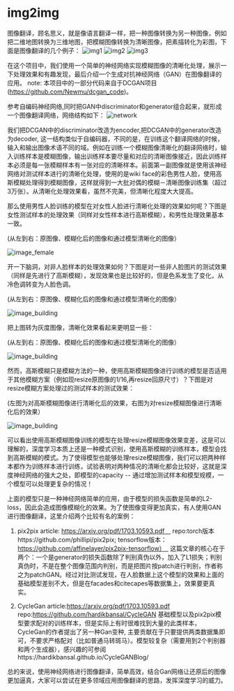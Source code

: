 # img2img
图像翻译，顾名思义，就是像语言翻译一样，把一种图像转换为另一种图像，例如把二维地图转换为三维地图，把模糊图像转换为清晰图像，把素描转化为彩图，下面是图像翻译的几个例子：
![img1](https://github.com/lsqpku/img2img/blob/master/doc/blur2clear.png)
![img2](https://github.com/lsqpku/img2img/blob/master/doc/capes.png)
![img3](https://github.com/lsqpku/img2img/blob/master/doc/facades.png)

在这个项目中，我们使用一个简单的神经网络实现模糊图像的清晰化处理，展示一下处理效果和有趣发现，最后介绍一个生成对抗神经网络（GAN）在图像翻译的应用。
note: 本项目中的一部分代码来自于DCGAN项目(https://github.com/Newmu/dcgan_code)。

参考自编码神经网络,同时把GAN中discriminator和generator组合起来，就形成一个图像翻译网络，网络结构如下：
![network](https://github.com/lsqpku/img2img/blob/master/doc/network.jpg)

我们把DCGAN中的discriminator改造为encoder,把DCGAN中的generator改造为decoder, 这一结构类似于自编码器，不同的是，在训练这个翻译网络的时候，输入和输出图像术语不同的域。例如在训练一个模糊图像清晰化的翻译网络时，输入训练样本是模糊图像，输出训练样本要尽量和对应的清晰图像接近，因此训练样本必须是每一张模糊样本有一张对应的清晰样本。前面第一副图像就是使用该神经网络对测试样本进行的清晰化处理，使用的是wiki face的彩色男性人脸，使用高斯模糊处理得到模糊图像，这样就得到一大批对偶的模糊－清晰图像训练集（超过3万张）。从清晰化处理效果看，虽然不完美，但清晰化程度大大提高。

那么使用男性人脸训练的模型在对女性人脸进行清晰化处理的效果如何呢？下图是女性测试样本的处理效果（同样对女性样本进行高斯模糊），和男性处理效果基本一致。

(从左到右：原图像、模糊化后的图像和通过模型清晰化的图像）

![image_female](https://github.com/lsqpku/img2img/blob/master/doc/wiki_female.png)

开一下脑洞，对非人脸样本的处理效果如何？下图是对一些非人脸图片的测试效果（同样是先进行了高斯模糊），发现效果也是比较好的，但是色系发生了变化，从冷色调转变为人脸色调。

(从左到右：原图像、模糊化后的图像和通过模型清晰化的图像）

![image_building](https://github.com/lsqpku/img2img/blob/master/doc/wiki_building.png)

把上图转为灰度图像，清晰化效果看起来更明显一些：

(从左到右：原图像、模糊化后的图像和通过模型清晰化的图像）

![image_building](https://github.com/lsqpku/img2img/blob/master/doc/wiki_building_gray.png)

然而，高斯模糊只是模糊方法的一种，使用高斯模糊图像进行训练的模型是否适用于其他模糊方案（例如现resize原图像的1/16,再resize回原尺寸）？下图是对resize模糊方案处理过的测试样本的测试效果：

(左图为对高斯模糊图像进行清晰化后的效果，右图为对resize模糊图像进行清晰化后的效果）

![image_building](https://github.com/lsqpku/img2img/blob/master/doc/wiki_resize_blur.png)

可以看出使用高斯模糊图像训练的模型在处理resize模糊图像效果变差，这是可以理解的，深度学习本质上还是一种模式识别，使用高斯模糊的训练样本，模型会找到高斯模糊的模式。为了使得模型也能够处理resize模糊图像，我们可以把两种样本都作为训练样本进行训练，试验表明对两种情况的清晰化都会比较好，这就是深度神经网络的强大之处，即模型的capacity -- 通过增加测试样本和模型规模，一个模型可以处理更复杂的情况！

上面的模型只是一种神经网络简单的应用，由于模型的损失函数是简单的L2-loss，因此会造成图像模糊化的效果。为了使图像变得更加真实，有人使用GAN进行图像翻译，这里介绍两个比较有名的案例：
1. pix2pix 
article: https://arxiv.org/pdf/1703.10593.pdf　
repo:torch版本https://github.com/phillipi/pix2pix; tensorflow版本：https://github.com/affinelayer/pix2pix-tensorflow）　
这篇文章的核心在于两个：一个是generator的损失函数除了判别真伪以外，加入了L1损失；判别真伪时，不是在整个图像范围内判别，而是把图片按patch进行判别，作者称之为patchGAN。经过对比测试发现，在人脸数据上这个模型的效果和上面的基础模型差别不大，但是在facades和citecapes等数据集上，效果要更真实。

2. CycleGan
article:https://arxiv.org/pdf/1703.10593.pdf
repo:https://github.com/hardikbansal/CycleGAN
基础模型以及pix2pix模型要求配对的训练样本，但是实际上有时很难找到大量的此类样本，CycleGan的作者提出了另一种Gan变种, 主要贡献在于只要提供两类数据集即可，不要求严格配对（比如普通马转斑马）。模型较复杂（需要用到2个判别器和两个生成器），感兴趣的可参阅https://hardikbansal.github.io/CycleGANBlog/

总的来说，使用神经网络进行图像翻译，简单高效，结合Gan网络让还原后的图像更加逼真，大家可以尝试在更多领域应用图像翻译的思路，发挥深度学习的威力。
